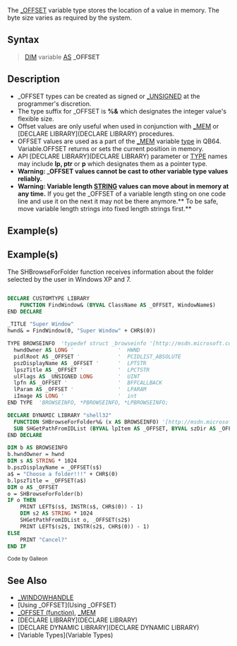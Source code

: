 The [_OFFSET](_OFFSET) variable type stores the location of a value in memory. The byte size varies as required by the system.


## Syntax

>  [DIM](DIM) variable [AS](AS) **_OFFSET**


## Description

* _OFFSET types can be created as signed or [_UNSIGNED](_UNSIGNED) at the programmer's discretion.
* The type suffix for _OFFSET is **%&** which designates the integer value's flexible size.
* Offset values are only useful when used in conjunction with [_MEM](_MEM) or [DECLARE LIBRARY](DECLARE LIBRARY) procedures.
* OFFSET values are used as a part of the [_MEM](_MEM) variable [type](type) in QB64. Variable.OFFSET returns or sets the current position in memory.
* API [DECLARE LIBRARY](DECLARE LIBRARY) parameter or [TYPE](TYPE) names may include **lp, ptr** or **p** which designates them as a pointer type.
* **Warning: _OFFSET values cannot be cast to other variable type values reliably.**
* **Warning: Variable length [STRING](STRING) values can move about in memory at any time.** If you get the _OFFSET of a variable length sting on one code line and use it on the next it may not be there anymore.** To be safe, move variable length strings into fixed length strings first.**


## Example(s)

## Example(s)
 The SHBrowseForFolder function receives information about the folder selected by the user in Windows XP and 7.

```vb

DECLARE CUSTOMTYPE LIBRARY
    FUNCTION FindWindow& (BYVAL ClassName AS _OFFSET, WindowName$)
END DECLARE

_TITLE "Super Window"
hwnd& = FindWindow(0, "Super Window" + CHR$(0))

TYPE BROWSEINFO  'typedef struct _browseinfo '[http://msdn.microsoft.com/en-us/library/bb773205(v=vs.85).aspx Microsoft MSDN]
  hwndOwner AS LONG '              '  HWND 
  pidlRoot AS _OFFSET '            '  PCIDLIST_ABSOLUTE
  pszDisplayName AS _OFFSET '      '  LPTSTR 
  lpszTitle AS _OFFSET '           '  LPCTSTR       
  ulFlags AS _UNSIGNED LONG        '  UINT   
  lpfn AS _OFFSET '                '  BFFCALLBACK  
  lParam AS _OFFSET '              '  LPARAM  
  iImage AS LONG '                 '  int  
END TYPE  'BROWSEINFO, *PBROWSEINFO, *LPBROWSEINFO;

DECLARE DYNAMIC LIBRARY "shell32"
  FUNCTION SHBrowseForFolder%& (x AS BROWSEINFO) '[http://msdn.microsoft.com/en-us/library/bb762115(v=vs.85).aspx Microsoft MSDN]
  SUB SHGetPathFromIDList (BYVAL lpItem AS _OFFSET, BYVAL szDir AS _OFFSET) '[http://msdn.microsoft.com/en-us/library/bb762194(VS.85).aspx Microsoft MSDN]
END DECLARE

DIM b AS BROWSEINFO
b.hwndOwner = hwnd
DIM s AS STRING * 1024
b.pszDisplayName = _OFFSET(s$)
a$ = "Choose a folder!!!" + CHR$(0)
b.lpszTitle = _OFFSET(a$)
DIM o AS _OFFSET
o = SHBrowseForFolder(b)
IF o THEN
    PRINT LEFT$(s$, INSTR(s$, CHR$(0)) - 1)
    DIM s2 AS STRING * 1024
    SHGetPathFromIDList o, _OFFSET(s2$)
    PRINT LEFT$(s2$, INSTR(s2$, CHR$(0)) - 1)
ELSE
    PRINT "Cancel?"
END IF 

```
<sub>Code by Galleon</sub>


## See Also

* [_WINDOWHANDLE](_WINDOWHANDLE)
* [Using _OFFSET](Using _OFFSET)
* [_OFFSET (function)](_OFFSET (function)), [_MEM](_MEM)
* [DECLARE LIBRARY](DECLARE LIBRARY)
* [DECLARE DYNAMIC LIBRARY](DECLARE DYNAMIC LIBRARY)
* [Variable Types](Variable Types)




